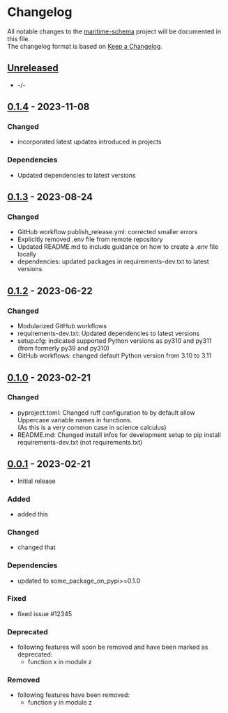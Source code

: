 # Changelog

All notable changes to the [maritime-schema] project will be documented in this file.<br>
The changelog format is based on [Keep a Changelog](https://keepachangelog.com/en/1.0.0/).

## [Unreleased]

* -/-


## [0.1.4] - 2023-11-08

### Changed

* incorporated latest updates introduced in projects

### Dependencies

* Updated dependencies to latest versions


## [0.1.3] - 2023-08-24

### Changed

* GitHub workflow publish_release.yml: corrected smaller errors
* Explicitly removed .env file from remote repository
* Updated README.md to include guidance on how to create a .env file locally
* dependencies: updated packages in requirements-dev.txt to latest versions


## [0.1.2] - 2023-06-22

### Changed

* Modularized GitHub workflows
* requirements-dev.txt: Updated dependencies to latest versions
* setup.cfg: indicated supported Python versions as py310 and py311 <br>
  (from formerly py39 and py310)
* GitHub workflows: changed default Python version from 3.10 to 3.11


## [0.1.0] - 2023-02-21

### Changed

* pyproject.toml: Changed ruff configuration to by default allow Uppercase variable names in functions. <br>
(As this is a very common case in science calculus)
* README.md: Changed install infos for development setup to pip install requirements-dev.txt (not requirements.txt)


## [0.0.1] - 2023-02-21

* Initial release

### Added

* added this

### Changed

* changed that

### Dependencies

* updated to some_package_on_pypi>=0.1.0

### Fixed

* fixed issue #12345

### Deprecated

* following features will soon be removed and have been marked as deprecated:
    * function x in module z

### Removed

* following features have been removed:
    * function y in module z



<!-- Markdown link & img dfn's -->
[unreleased]: https://github.com/AuthorOne/maritime-schema/compare/v0.1.4...HEAD
[0.1.4]: https://github.com/AuthorOne/maritime-schema/releases/tag/v0.1.3...v0.1.4
[0.1.3]: https://github.com/AuthorOne/maritime-schema/releases/tag/v0.1.2...v0.1.3
[0.1.2]: https://github.com/AuthorOne/maritime-schema/releases/tag/v0.1.0...v0.1.2
[0.1.0]: https://github.com/AuthorOne/maritime-schema/releases/tag/v0.0.1...v0.1.0
[0.0.1]: https://github.com/AuthorOne/maritime-schema/releases/tag/v0.0.1
[maritime-schema]: https://github.com/AuthorOne/maritime-schema

